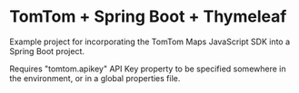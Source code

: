 # TomTom + Spring Boot + Thymeleaf

Example project for incorporating the TomTom Maps JavaScript SDK into a Spring Boot project.

Requires "tomtom.apikey" API Key property to be specified somewhere in the environment,
or in a global properties file.
